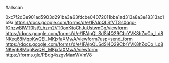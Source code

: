 #allscan

0xc7f2d3e901ad5903d291ba3a63fdcbe04072011bba1ad313a8a3e18313ac1b9a
https://docs.google.com/forms/d/e/1FAIpQLSfVTGs0qqc-fOhzwBlWT0lst9_hzm2VT0onKtoChJuUstwnGg/viewform
https://docs.google.com/forms/d/e/1FAIpQLSdSi4Q29CbrYVK8hZoCo_Ld8NKeq68MqpKwQEI_MKjxfaXMwA/viewform?usp=send_form
https://docs.google.com/forms/d/e/1FAIpQLSdSi4Q29CbrYVK8hZoCo_Ld8NKeq68MqpKwQEI_MKjxfaXMwA/viewform
https://forms.gle/PEdg4szgvManWVmV8
